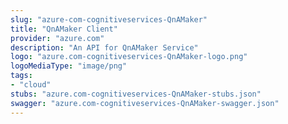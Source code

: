 ```yaml
---
slug: "azure-com-cognitiveservices-QnAMaker"
title: "QnAMaker Client"
provider: "azure.com"
description: "An API for QnAMaker Service"
logo: "azure.com-cognitiveservices-QnAMaker-logo.png"
logoMediaType: "image/png"
tags:
- "cloud"
stubs: "azure.com-cognitiveservices-QnAMaker-stubs.json"
swagger: "azure.com-cognitiveservices-QnAMaker-swagger.json"
---
```

